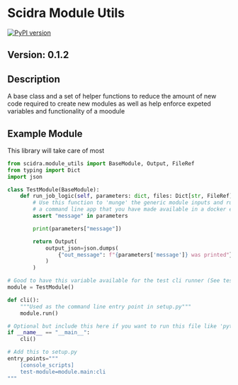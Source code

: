 # Scidra Module Utils

[![PyPI version](https://badge.fury.io/py/scidra-module-utils.svg)](https://badge.fury.io/py/scidra-module-utils)

## Version: 0.1.2

## Description

A base class and a set of helper functions to reduce the amount of new code required to create new modules as
well as help enforce expeted variables and functionality of a moodule

## Example Module

This library will take care of most

```python
from scidra.module_utils import BaseModule, Output, FileRef
from typing import Dict
import json

class TestModule(BaseModule):
    def run_job_logic(self, parameters: dict, files: Dict[str, FileRef]) -> Output:
        # Use this function to 'munge' the generic module inputs and run your existing python code or even
        # a command line app that you have made available in a docker environment.
        assert "message" in parameters

        print(parameters["message"])

        return Output(
            output_json=json.dumps(
                {"out_message": f"{parameters['message']} was printed"}
            )
        )

# Good to have this variable available for the test cli runner (See tests)
module = TestModule()

def cli():
    """Used as the command line entry point in setup.py"""
    module.run()

# Optional but include this here if you want to run this file like 'python module/main.py run-job --help'
if __name__ == "__main__":
    cli()
```

```python
# Add this to setup.py
entry_points="""
    [console_scripts]
    test-module=module.main:cli
"""
```
